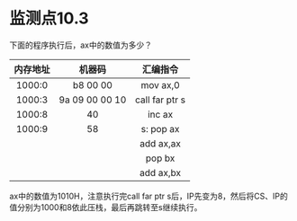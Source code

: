 # 监测点10.3

下面的程序执行后，ax中的数值为多少？

| 内存地址 |     机器码     |    汇编指令    |
| :------: | :------------: | :------------: |
|  1000:0  |    b8 00 00    |    mov ax,0    |
|  1000:3  | 9a 09 00 00 10 | call far ptr s |
|  1000:8  |       40       |     inc ax     |
|  1000:9  |       58       |   s: pop ax    |
|          |                |   add ax,ax    |
|          |                |     pop bx     |
|          |                |   add ax,bx    |

ax中的数值为1010H，注意执行完call far ptr s后，IP先变为8，然后将CS、IP的值分别为1000和8依此压栈，最后再跳转至s继续执行。

